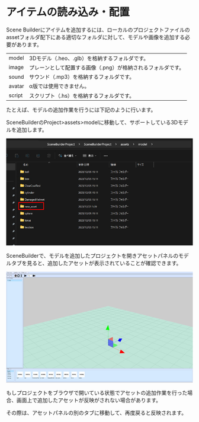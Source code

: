 # アイテムの読み込み・配置

Scene Builderにアイテムを追加するには、ローカルのプロジェクトファイルのassetフォルダ配下にある適切なフォルダに対して、モデルや画像を追加する必要があります。

| | |
| ---- | ---- |
| model | 3Dモデル（.heo、.glb）を格納するフォルダです。|
| image | プレーンとして配置する画像（.png）が格納されるフォルダです。|
| sound | サウンド（.mp3）を格納するフォルダです。|
| avatar | α版では使用できません。|
| script | スクリプト（.hs）を格納するフォルダです。 |

たとえば、モデルの追加作業を行うには下記のように行います。

SceneBuilderのProject>assets>modelに移動して、サポートしている3Dモデルを追加します。

![ImportItems_1](img/ImportItems_1.jpg)

SceneBuilderで、モデルを追加したプロジェクトを開きアセットパネルのモデルタブを見ると、追加したアセットが表示されていることが確認できます。

![ImportItems_2](img/ImportItems_2.jpg)

もしプロジェクトをブラウザで開いている状態でアセットの追加作業を行った場合、画面上で追加したアセットが反映がされない場合があります。

その際は、アセットパネルの別のタブに移動して、再度戻ると反映されます。
